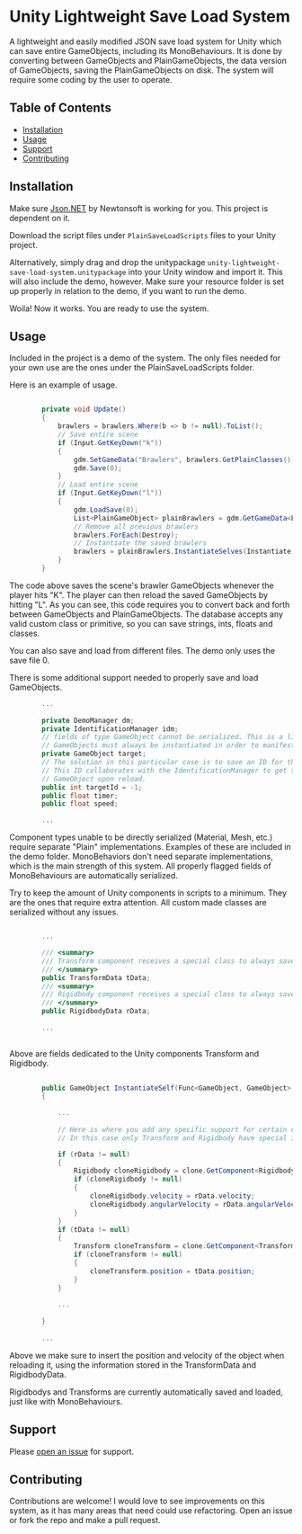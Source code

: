 # Unity Lightweight Save Load System

A lightweight and easily modified JSON save load system for Unity which can save entire GameObjects, including its MonoBehaviours. It is done by converting between GameObjects and PlainGameObjects, the data version of GameObjects, saving the PlainGameObjects on disk. The system will require some coding by the user to operate.

## Table of Contents

- [Installation](#installation)
- [Usage](#usage)
- [Support](#support)
- [Contributing](#contributing)

## Installation

Make sure [Json.NET](https://assetstore.unity.com/packages/tools/input-management/json-net-for-unity-11347) by Newtonsoft is working for you. This project is dependent on it.

Download the script files under `PlainSaveLoadScripts` files to your Unity project.

Alternatively, simply drag and drop the unitypackage `unity-lightweight-save-load-system.unitypackage` into your Unity window and import it. This will also include the demo, however. Make sure your resource folder is set up properly in relation to the demo, if you want to run the demo.

Woila! Now it works. You are ready to use the system.

## Usage

Included in the project is a demo of the system. The only files needed for your own use are the ones under the PlainSaveLoadScripts folder.

Here is an example of usage.

```csharp

        private void Update()
        {
            brawlers = brawlers.Where(b => b != null).ToList();
            // Save entire scene
            if (Input.GetKeyDown("k"))
            {
                gdm.SetGameData("Brawlers", brawlers.GetPlainClasses());
                gdm.Save(0);
            }
            // Load entire scene
            if (Input.GetKeyDown("l"))
            {
                gdm.LoadSave(0);
                List<PlainGameObject> plainBrawlers = gdm.GetGameData<List<PlainGameObject>>("Brawlers");
                // Remove all previous brawlers
                brawlers.ForEach(Destroy);
                // Instantiate the saved brawlers
                brawlers = plainBrawlers.InstantiateSelves(Instantiate);
            }
        }

```

The code above saves the scene's brawler GameObjects whenever the player hits "K". The player can then reload the saved GameObjects by hitting "L". As you can see, this code requires you to convert back and forth between GameObjects and PlainGameObjects. The database accepts any valid custom class or primitive, so you can save strings, ints, floats and classes.

You can also save and load from different files. The demo only uses the save file 0.

There is some additional support needed to properly save and load GameObjects.

```csharp
        ...
        
        private DemoManager dm;
        private IdentificationManager idm;
        // fields of type GameObject cannot be serialized. This is a limitation of Unity. 
        // GameObjects must always be instantiated in order to manifest in the game world.
        private GameObject target;
        // The solution in this particular case is to save an ID for the target GameObject.
        // This ID collaborates with the IdentificationManager to get the right target
        // GameObject upon reload.
        public int targetId = -1;
        public float timer;
        public float speed;

        ...
```

Component types unable to be directly serialized (Material, Mesh, etc.) require separate "Plain" implementations. Examples of these are included in the demo folder. MonoBehaviors don't need separate implementations, which is the main strength of this system. All properly flagged fields of MonoBehaviours are automatically serialized.

Try to keep the amount of Unity components in scripts to a minimum. They are the ones that require extra attention. All custom made classes are serialized without any issues.

```csharp

        ...

        /// <summary>
        /// Transform component receives a special class to always save its data.
        /// </summary>
        public TransformData tData;
        /// <summary>
        /// Rigidbody component receives a special class to always save its data.
        /// </summary>
        public RigidbodyData rData;
        
        ...
        
```
Above are fields dedicated to the Unity components Transform and Rigidbody.
```csharp
        
        public GameObject InstantiateSelf(Func<GameObject, GameObject> instantiateFunc)
        {
            
            ...
            
            // Here is where you add any specific support for certain components
            // In this case only Transform and Rigidbody have special implementations

            if (rData != null)
            {
                Rigidbody cloneRigidbody = clone.GetComponent<Rigidbody>();
                if (cloneRigidbody != null)
                {
                    cloneRigidbody.velocity = rData.velocity;
                    cloneRigidbody.angularVelocity = rData.angularVelocity;
                }
            }
            if (tData != null)
            {
                Transform cloneTransform = clone.GetComponent<Transform>();
                if (cloneTransform != null)
                {
                    cloneTransform.position = tData.position;
                }
            }
            
            ...
            
        }
        
        ...

```
Above we make sure to insert the position and velocity of the object when reloading it, using the information stored in the TransformData and RigidbodyData.

Rigidbodys and Transforms are currently automatically saved and loaded, just like with MonoBehaviours.

## Support

Please [open an issue](https://github.com/fraction/readme-boilerplate/issues/new) for support.

## Contributing

Contributions are welcome! I would love to see improvements on this system, as it has many areas that need could use refactoring. Open an issue or fork the repo and make a pull request.
